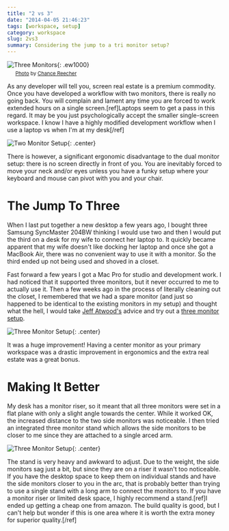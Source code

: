 ```yaml
---
title: "2 vs 3"
date: "2014-04-05 21:46:23"
tags: [workspace, setup]
category: workspace
slug: 2vs3
summary: Considering the jump to a tri monitor setup?
---
```

	
![Three Monitors](https://farm5.staticflickr.com/4118/5439996103_74727f61a5_b_d.jpg "Three Monitors"){: .ew1000} <br/> <small class="caption-text muted"><img src="/images/cc/cc.png" width="16" height="16" style="border: none;"/> <a href="https://www.flickr.com/photos/42736403@N08/5439996103">Photo</a> by <a href="https://www.flickr.com/photos/42736403@N08/">Chance Reecher</a></small>


As any developer will tell you, screen real estate is a premium commodity.  Once you have developed a workflow with two monitors, there is really no going back.  You will complain and lament any time you are forced to work extended hours on a single screen.[ref]Laptops seem to get a pass in this regard. It may be you just psychologically accept the smaller single-screen workspace.  I know I have a highly modified development workflow when I use a laptop vs when I'm at my desk[/ref]

![Two Monitor Setup]({filename}/images/two_vs_three/two_vs_three_1.png "Two Monitor Setup"){: .center}

There is however, a significant ergonomic disadvantage to the dual monitor setup: there is no screen directly in front of you.  You are inevitably forced to move your neck and/or eyes unless you have a funky setup where your keyboard and mouse can pivot with you and your chair.

# The Jump To Three

When I last put together a new desktop a few years ago, I bought three Samsung SyncMaster 204BW thinking I would use two and then I would put the third on a desk for my wife to connect her laptop to.  It quickly became apparent that my wife doesn't like docking her laptop and once she got a MacBook Air, there was no convenient way to use it with a monitor.  So the third ended up not being used and shoved in a closet.

Fast forward a few years I got a Mac Pro for studio and development work. I had noticed that it supported three monitors, but it never occurred to me to actually use it. Then a few weeks ago in the process of literally cleaning out the closet, I remembered that we had a spare monitor (and just so happened to be identical to the existing monitors in my setup) and thought what the hell, I would take [Jeff Atwood's](https://twitter.com/codinghorror) advice and try out a [three monitor setup](http://blog.codinghorror.com/three-monitors-for-every-user/).

![Three Monitor Setup]({filename}/images/two_vs_three/two_vs_three_2.png "Three Monitor Setup"){: .center}

It was a huge improvement! Having a center monitor as your primary workspace was a drastic improvement in ergonomics and the extra real estate was a great bonus.

# Making It Better

My desk has a monitor riser, so it meant that all three monitors were set in a flat plane with only a slight angle towards the center.  While it worked OK, the increased distance to the two side monitors was noticeable.  I then tried an integrated three monitor stand which allows the side monitors to be closer to me since they are attached to a single arced arm.

![Three Monitor Setup]({filename}/images/two_vs_three/two_vs_three_3.png "Three Monitor Setup"){: .center}

The stand is very heavy and awkward to adjust.  Due to the weight, the side monitors sag just a bit, but since they are on a riser it wasn't too noticeable.  If you have the desktop space to keep them on individual stands and have the side monitors closer to you in the arc, that is probably better than trying to use a single stand with a long arm to connect the monitors to.  If you have a monitor riser or limited desk space, I highly recommend a stand.[ref]I ended up getting a cheap one from amazon.  The build quality is good, but I can't help but wonder if this is one area where it is worth the extra money for superior quality.[/ref]
